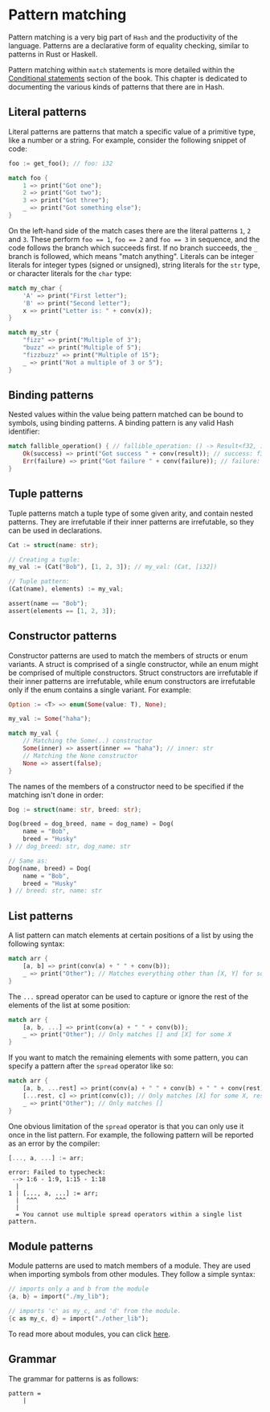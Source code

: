 # Pattern matching

Pattern matching is a very big part of `Hash` and the productivity of the language.
Patterns are a declarative form of equality checking, similar to patterns in Rust or Haskell.

Pattern matching within `match` statements is more detailed within the [Conditional statements](./conditionals.md#match-cases) section
of the book.
This chapter is dedicated to documenting the various kinds of patterns that there are in Hash.

## Literal patterns

Literal patterns are patterns that match a specific value of a primitive type, like a number or a string.
For example, consider the following snippet of code:

```rust
foo := get_foo(); // foo: i32

match foo {
    1 => print("Got one");
    2 => print("Got two");
    3 => print("Got three");
    _ => print("Got something else");
}
```

On the left-hand side of the match cases there are the literal patterns `1`, `2` and `3`.
These perform `foo == 1`, `foo == 2` and `foo == 3` in sequence, and the code follows the branch which succeeds first.
If no branch succeeds, the `_` branch is followed, which means "match anything".
Literals can be integer literals for integer types (signed or unsigned), string literals for the `str` type, or character literals for the `char` type:

```rust
match my_char {
    'A' => print("First letter");
    'B' => print("Second letter");
    x => print("Letter is: " + conv(x));
}

match my_str {
    "fizz" => print("Multiple of 3");
    "buzz" => print("Multiple of 5");
    "fizzbuzz" => print("Multiple of 15");
    _ => print("Not a multiple of 3 or 5");
}
```

## Binding patterns

Nested values within the value being pattern matched can be bound to symbols, using binding patterns.
A binding pattern is any valid Hash identifier:
```rust
match fallible_operation() { // fallible_operation: () -> Result<f32, i32>
    Ok(success) => print("Got success " + conv(result)); // success: f32
    Err(failure) => print("Got failure " + conv(failure)); // failure: i32
}
```

## Tuple patterns

Tuple patterns match a tuple type of some given arity, and contain nested patterns.
They are irrefutable if their inner patterns are irrefutable, so they can be used in declarations.

```rust
Cat := struct(name: str);

// Creating a tuple:
my_val := (Cat("Bob"), [1, 2, 3]); // my_val: (Cat, [i32])

// Tuple pattern:
(Cat(name), elements) := my_val;

assert(name == "Bob");
assert(elements == [1, 2, 3]);
```

## Constructor patterns

Constructor patterns are used to match the members of structs or enum variants.
A struct is comprised of a single constructor, while an enum might be comprised of multiple constructors.
Struct constructors are irrefutable if their inner patterns are irrefutable, while enum constructors are irrefutable only if the enum contains a single variant.
For example:

```rust
Option := <T> => enum(Some(value: T), None);

my_val := Some("haha");

match my_val {
    // Matching the Some(..) constructor
    Some(inner) => assert(inner == "haha"); // inner: str
    // Matching the None constructor
    None => assert(false);
}
```

The names of the members of a constructor need to be specified if the matching isn't done in order:
```rust
Dog := struct(name: str, breed: str);

Dog(breed = dog_breed, name = dog_name) = Dog(
    name = "Bob",
    breed = "Husky"
) // dog_breed: str, dog_name: str

// Same as:
Dog(name, breed) = Dog(
    name = "Bob",
    breed = "Husky"
) // breed: str, name: str
```

## List patterns

A list pattern can match elements at certain positions of a list by using the following syntax:

```rust
match arr {
    [a, b] => print(conv(a) + " " + conv(b));
    _ => print("Other"); // Matches everything other than [X, Y] for some X and Y
}
```

The `...` spread operator can be used to capture or ignore the rest of the elements of the list at some position:

```rust
match arr {
    [a, b, ...] => print(conv(a) + " " + conv(b));
    _ => print("Other"); // Only matches [] and [X] for some X
}
```

If you want to match the remaining elements with some pattern, you can specify a pattern after the `spread` operator like so:

```rust
match arr {
    [a, b, ...rest] => print(conv(a) + " " + conv(b) + " " + conv(rest));
    [...rest, c] => print(conv(c)); // Only matches [X] for some X, rest is always []
    _ => print("Other"); // Only matches []
}
```

One obvious limitation of the `spread` operator is that you can only use it once in the list pattern.
For example, the following pattern will be reported as an error by the compiler:

```rust
[..., a, ...] := arr;
```

```
error: Failed to typecheck:
 --> 1:6 - 1:9, 1:15 - 1:18
  |
1 | [..., a, ...] := arr;
  |  ^^^     ^^^
  |
  = You cannot use multiple spread operators within a single list pattern.
```

## Module patterns

Module patterns are used to match members of a module.
They are used when importing symbols from other modules.
They follow a simple syntax:

```rust
// imports only a and b from the module
{a, b} = import("./my_lib");

// imports 'c' as my_c, and 'd' from the module.
{c as my_c, d} = import("./other_lib"); 
```

To read more about modules, you can click [here](./modules.md).

## Grammar

The grammar for patterns is as follows:

```
pattern = 
    |
```
